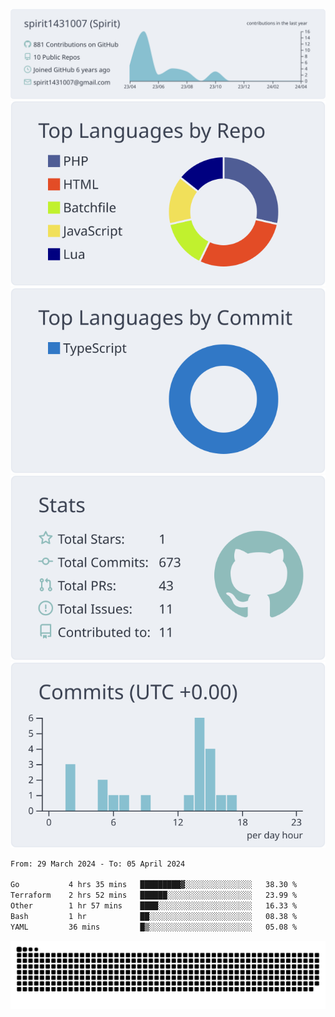 [![](https://raw.githubusercontent.com/spirit1431007/spirit1431007/master/profile-summary-card-output/nord_bright/0-profile-details.svg)](https://git.io/spiritx)
[![](https://raw.githubusercontent.com/spirit1431007/spirit1431007/master/profile-summary-card-output/nord_bright/1-repos-per-language.svg)](https://git.io/spiritx) [![](https://raw.githubusercontent.com/spirit1431007/spirit1431007/master/profile-summary-card-output/nord_bright/2-most-commit-language.svg)](https://git.io/spiritx)
[![](https://raw.githubusercontent.com/spirit1431007/spirit1431007/master/profile-summary-card-output/nord_bright/3-stats.svg)](https://git.io/spiritx) [![](https://raw.githubusercontent.com/spirit1431007/spirit1431007/master/profile-summary-card-output/nord_bright/4-productive-time.svg)](https://git.io/spiritx)

<!--START_SECTION:waka-->

```txt
From: 29 March 2024 - To: 05 April 2024

Go           4 hrs 35 mins   █████████▓░░░░░░░░░░░░░░░   38.30 %
Terraform    2 hrs 52 mins   ██████░░░░░░░░░░░░░░░░░░░   23.99 %
Other        1 hr 57 mins    ████░░░░░░░░░░░░░░░░░░░░░   16.33 %
Bash         1 hr            ██░░░░░░░░░░░░░░░░░░░░░░░   08.38 %
YAML         36 mins         █▒░░░░░░░░░░░░░░░░░░░░░░░   05.08 %
```

<!--END_SECTION:waka-->

![contribution](https://github.com/spirit1431007/spirit1431007/blob/output/github-contribution-grid-snake.svg)
